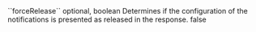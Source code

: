 <tr>
<td>``forceRelease``</td>
<td>optional, boolean</td>
<td>Determines if the configuration of the notifications is presented as released in the response.</td>
<td></td>
<td>false</td>
</tr>
